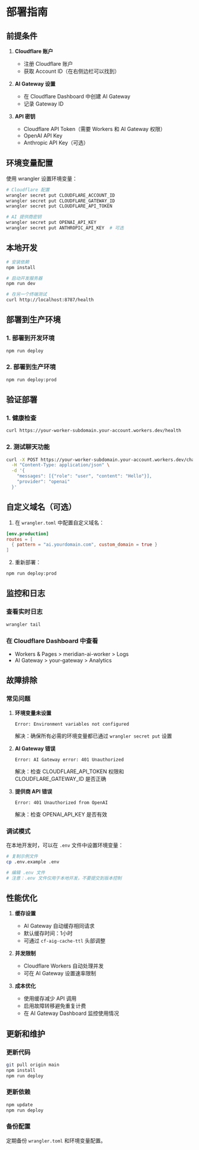 # 部署指南

## 前提条件

1. **Cloudflare 账户**
   - 注册 Cloudflare 账户
   - 获取 Account ID（在右侧边栏可以找到）

2. **AI Gateway 设置**
   - 在 Cloudflare Dashboard 中创建 AI Gateway
   - 记录 Gateway ID

3. **API 密钥**
   - Cloudflare API Token（需要 Workers 和 AI Gateway 权限）
   - OpenAI API Key
   - Anthropic API Key（可选）

## 环境变量配置

使用 wrangler 设置环境变量：

```bash
# Cloudflare 配置
wrangler secret put CLOUDFLARE_ACCOUNT_ID
wrangler secret put CLOUDFLARE_GATEWAY_ID
wrangler secret put CLOUDFLARE_API_TOKEN

# AI 提供商密钥
wrangler secret put OPENAI_API_KEY
wrangler secret put ANTHROPIC_API_KEY  # 可选
```

## 本地开发

```bash
# 安装依赖
npm install

# 启动开发服务器
npm run dev

# 在另一个终端测试
curl http://localhost:8787/health
```

## 部署到生产环境

### 1. 部署到开发环境
```bash
npm run deploy
```

### 2. 部署到生产环境
```bash
npm run deploy:prod
```

## 验证部署

### 1. 健康检查
```bash
curl https://your-worker-subdomain.your-account.workers.dev/health
```

### 2. 测试聊天功能
```bash
curl -X POST https://your-worker-subdomain.your-account.workers.dev/chat \
  -H "Content-Type: application/json" \
  -d '{
    "messages": [{"role": "user", "content": "Hello"}],
    "provider": "openai"
  }'
```

## 自定义域名（可选）

1. 在 `wrangler.toml` 中配置自定义域名：
```toml
[env.production]
routes = [
  { pattern = "ai.yourdomain.com", custom_domain = true }
]
```

2. 重新部署：
```bash
npm run deploy:prod
```

## 监控和日志

### 查看实时日志
```bash
wrangler tail
```

### 在 Cloudflare Dashboard 中查看
- Workers & Pages > meridian-ai-worker > Logs
- AI Gateway > your-gateway > Analytics

## 故障排除

### 常见问题

1. **环境变量未设置**
   ```
   Error: Environment variables not configured
   ```
   解决：确保所有必需的环境变量都已通过 `wrangler secret put` 设置

2. **AI Gateway 错误**
   ```
   Error: AI Gateway error: 401 Unauthorized
   ```
   解决：检查 CLOUDFLARE_API_TOKEN 权限和 CLOUDFLARE_GATEWAY_ID 是否正确

3. **提供商 API 错误**
   ```
   Error: 401 Unauthorized from OpenAI
   ```
   解决：检查 OPENAI_API_KEY 是否有效

### 调试模式

在本地开发时，可以在 `.env` 文件中设置环境变量：

```bash
# 复制示例文件
cp .env.example .env

# 编辑 .env 文件
# 注意：.env 文件仅用于本地开发，不要提交到版本控制
```

## 性能优化

1. **缓存设置**
   - AI Gateway 自动缓存相同请求
   - 默认缓存时间：1小时
   - 可通过 `cf-aig-cache-ttl` 头部调整

2. **并发限制**
   - Cloudflare Workers 自动处理并发
   - 可在 AI Gateway 设置速率限制

3. **成本优化**
   - 使用缓存减少 API 调用
   - 启用故障转移避免重复计费
   - 在 AI Gateway Dashboard 监控使用情况

## 更新和维护

### 更新代码
```bash
git pull origin main
npm install
npm run deploy
```

### 更新依赖
```bash
npm update
npm run deploy
```

### 备份配置
定期备份 `wrangler.toml` 和环境变量配置。

